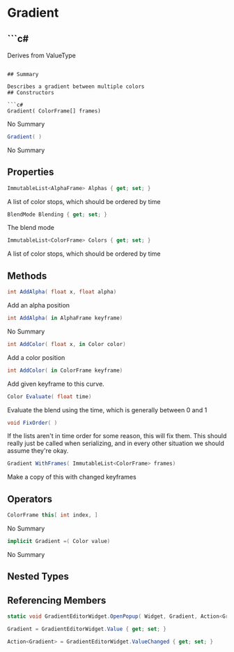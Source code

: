 # Gradient

## ```c#
Derives from ValueType
```

## Summary

Describes a gradient between multiple colors
## Constructors

```c#
Gradient( ColorFrame[] frames) 
```
No Summary
```c#
Gradient( ) 
```
No Summary
## Properties

```c#
ImmutableList<AlphaFrame> Alphas { get; set; } 
```
A list of color stops, which should be ordered by time
```c#
BlendMode Blending { get; set; } 
```
The blend mode
```c#
ImmutableList<ColorFrame> Colors { get; set; } 
```
A list of color stops, which should be ordered by time
## Methods

```c#
int AddAlpha( float x, float alpha) 
```
Add an alpha position
```c#
int AddAlpha( in AlphaFrame keyframe) 
```
No Summary
```c#
int AddColor( float x, in Color color) 
```
Add a color position
```c#
int AddColor( in ColorFrame keyframe) 
```
Add given keyframe to this curve.
```c#
Color Evaluate( float time) 
```
Evaluate the blend using the time, which is generally between 0 and 1
```c#
void FixOrder( ) 
```
If the lists aren't in time order for some reason, this will fix them. This should really
just be called when serializing, and in every other situation we should assume they're
okay.
```c#
Gradient WithFrames( ImmutableList<ColorFrame> frames) 
```
Make a copy of this with changed keyframes
## Operators

```c#
ColorFrame this[ int index, ] 
```
No Summary
```c#
implicit Gradient =( Color value) 
```
No Summary
## Nested Types

## Referencing Members

```c#
static void GradientEditorWidget.OpenPopup( Widget, Gradient, Action<Gradient> ) 
```
```c#
Gradient = GradientEditorWidget.Value { get; set; } 
```
```c#
Action<Gradient> = GradientEditorWidget.ValueChanged { get; set; } 
```
